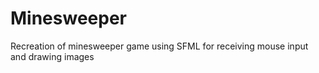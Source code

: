 # Minesweeper
Recreation of minesweeper game using SFML for receiving mouse input and drawing images
